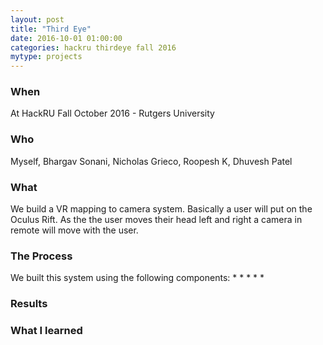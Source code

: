 ```yaml
---
layout: post
title: "Third Eye"
date: 2016-10-01 01:00:00
categories: hackru thirdeye fall 2016 
mytype: projects
---
```

### When
At HackRU Fall October 2016 - Rutgers University
### Who
Myself, Bhargav Sonani, Nicholas Grieco, Roopesh K, Dhuvesh Patel
### What
We build a VR mapping to camera system. Basically a user will put on the Oculus Rift. As the the user moves their head left and right a camera in remote will move with the user.
### The Process
We built this system using the following components:
* 
* 
* 
* 
* 
### Results

### What I learned

